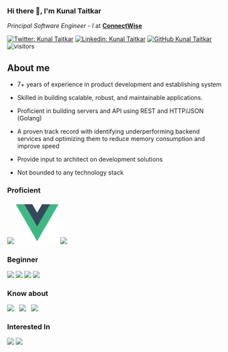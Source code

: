 ### Hi there 👋, I'm Kunal Taitkar

_Principal Software Engineer - I_ at <a href="https://www.connectwise.com/" target="_blank"><b>ConnectWise</b></a>

[![Twitter: Kunal Taitkar](https://img.shields.io/twitter/follow/kunal_taitkar?style=social)](https://twitter.com/kunal_taitkar)
[![Linkedin: Kunal Taitkar](https://img.shields.io/badge/-Kunal%20Taitkar-blue?style=flat-square&logo=Linkedin&logoColor=white&link=https://www.linkedin.com/in/kunal-taitkar-b8770ab2/)](https://www.linkedin.com/in/kunal-taitkar-b8770ab2/)
[![GitHub Kunal Taitkar](https://img.shields.io/github/followers/kunaltaitkar?label=follow&style=socia)](https://github.com/kunaltaitkar)
![visitors](https://visitor-badge.glitch.me/badge?page_id=kunaltaitkar.visitor-badge)

## About me

* 7+ years of experience in product development and establishing system

* Skilled in building scalable, robust, and maintainable applications.

* Proficient in building servers and API using REST and HTTP/JSON (Golang)
  
* A proven track record with identifying underperforming backend services and optimizing them to reduce
  memory consumption and improve speed

* Provide input to architect on development solutions

* Not bounded to any technology stack

### Proficient

<code><a href="https://go.dev/" target="_blank"><img height="100" src="https://www.vectorlogo.zone/logos/golang/golang-official.svg"></a></code>
<code><a href="https://vuejs.org/" target="_blank"><img height="100" src="https://raw.githubusercontent.com/github/explore/80688e429a7d4ef2fca1e82350fe8e3517d3494d/topics/vue/vue.png"></a></code>
<code><a href="https://www.mongodb.com/" target="_blank"><img height="100" src="https://www.vectorlogo.zone/logos/mongodb/mongodb-icon.svg"></a></code>

### Beginner

<code><a href="https://grpc.io/" target="_blank"><img height="100" src="https://www.vectorlogo.zone/logos/grpcio/grpcio-ar21.svg"></a></code>
<code><a href="https://www.docker.com/" target="\_blank"><img height="100" src="https://www.vectorlogo.zone/logos/docker/docker-icon.svg"></a></code>
<code><a href="https://kubernetes.io/" target="_blank"><img height="100" src="https://www.vectorlogo.zone/logos/kubernetes/kubernetes-icon.svg"></a></code>
<code><a href="https://reactjs.org/" target="_blank"><img height="100" src="https://www.vectorlogo.zone/logos/reactjs/reactjs-ar21.svg"></a></code>

### Know about
<code><a href="https://about.gitlab.com/stages-devops-lifecycle/continuous-integration/" target="_blank"><img height="100" src="https://www.vectorlogo.zone/logos/gitlab/gitlab-icon.svg"></a></code> &nbsp;
<code><a href="https://www.rabbitmq.com/" target="_blank"><img height="100" src="https://www.vectorlogo.zone/logos/rabbitmq/rabbitmq-icon.svg"></a></code> &nbsp;
<code><a href="https://www.nginx.com/" target="_blank"><img height="100" src="https://www.vectorlogo.zone/logos/nginx/nginx-icon.svg"></a></code>

### Interested In

<code><a href="https://cloud.google.com/" target="_blank"><img height="100" src="https://www.vectorlogo.zone/logos/google_cloud/google_cloud-icon.svg"></a></code>
<code><a href="https://aws.amazon.com/" target="_blank"><img height="100" src="https://www.vectorlogo.zone/logos/amazon_aws/amazon_aws-ar21.svg"></a></code>



